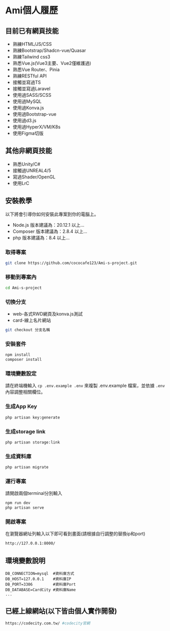 # Ami個人履歷

## 目前已有網頁技能

- 熟練HTML/JS/CSS
- 熟練Bootstrap/Shadcn-vue/Quasar
- 熟練Tailwind css3
- 熟悉Vue.js(Vue3主要、Vue2僅維護過)
- 熟悉Vue Router、Pinia
- 熟練RESTful API
- 接觸並寫過TS
- 接觸並寫過Laravel
- 使用過SASS/SCSS
- 使用過MySQL
- 使用過Konva.js
- 使用過Bootstrap-vue
- 使用過d3.js
- 使用過HyperX/VM/K8s
- 使用Figma切版

## 其他非網頁技能

- 熟悉Unity/C#
- 接觸過UNREAL4/5
- 寫過Shader/OpenGL
- 使用LrC

## 安裝教學

以下將會引導你如何安裝此專案到你的電腦上。

- Node.js 版本建議為：20.12.1 以上...
- Composer 版本建議為：2.8.4 以上...
- php 版本建議為：8.4 以上...

### 取得專案

```bash
git clone https://github.com/cococafe123/Ami-s-project.git
```

### 移動到專案內

```bash
cd Ami-s-project
```

### 切換分支

- web-各式RWD網頁及konva.js測試
- card-線上名片網站

```bash
git checkout 分支名稱
```

### 安裝套件

```bash
npm install
composer install
```

### 環境變數設定

請在終端機輸入 `cp .env.example .env` 來複製 .env.example 檔案，並依據 `.env` 內容調整相關欄位。

### 生成App Key

```bash
php artisan key:generate
```

### 生成storage link

```bash
php artisan storage:link
```

### 生成資料庫

``` bash
php artisan migrate
```

### 運行專案

請開啟兩個terminal分別輸入

```bash
npm run dev
php artisan serve
```

### 開啟專案

在瀏覽器網址列輸入以下即可看到畫面(請根據自行調整的替換ip和port)

```bash
http://127.0.0.1:8000/
```

## 環境變數說明

```env
DB_CONNECTION=mysql  #資料庫方式
DB_HOST=127.0.0.1    #資料庫IP
DB_PORT=3306         #資料庫Port
DB_DATABASE=CardCity #資料庫Name
...
```

## 已經上線網站(以下皆由個人實作開發)

```bash
https://codecity.com.tw/ #codecity官網
```
